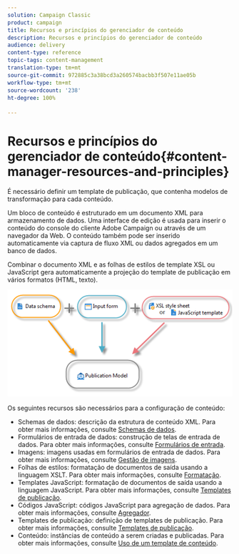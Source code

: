 ```yaml
---
solution: Campaign Classic
product: campaign
title: Recursos e princípios do gerenciador de conteúdo
description: Recursos e princípios do gerenciador de conteúdo
audience: delivery
content-type: reference
topic-tags: content-management
translation-type: tm+mt
source-git-commit: 972885c3a38bcd3a260574bacbb3f507e11ae05b
workflow-type: tm+mt
source-wordcount: '238'
ht-degree: 100%

---
```



# Recursos e princípios do gerenciador de conteúdo{#content-manager-resources-and-principles}

É necessário definir um template de publicação, que contenha modelos de transformação para cada conteúdo.

Um bloco de conteúdo é estruturado em um documento XML para armazenamento de dados. Uma interface de edição é usada para inserir o conteúdo do console do cliente Adobe Campaign ou através de um navegador da Web. O conteúdo também pode ser inserido automaticamente via captura de fluxo XML ou dados agregados em um banco de dados.

Combinar o documento XML e as folhas de estilos de template XSL ou JavaScript gera automaticamente a projeção do template de publicação em vários formatos (HTML, texto).

![](assets/d_ncs_content_process.png)

Os seguintes recursos são necessários para a configuração de conteúdo:

* Schemas de dados: descrição da estrutura de conteúdo XML. Para obter mais informações, consulte [Schemas de dados](../../delivery/using/data-schemas.md).
* Formulários de entrada de dados: construção de telas de entrada de dados. Para obter mais informações, consulte [Formulários de entrada](../../delivery/using/input-forms.md).
* Imagens: imagens usadas em formulários de entrada de dados. Para obter mais informações, consulte [Gestão de imagens](../../delivery/using/formatting.md#image-management).
* Folhas de estilos: formatação de documentos de saída usando a linguagem XSLT. Para obter mais informações, consulte [Formatação](../../delivery/using/formatting.md).
* Templates JavaScript: formatação de documentos de saída usando a linguagem JavaScript. Para obter mais informações, consulte [Templates de publicação](../../delivery/using/publication-templates.md).
* Códigos JavaScript: códigos JavaScript para agregação de dados. Para obter mais informações, consulte [Agregador](../../delivery/using/publication-templates.md#aggregator).
* Templates de publicação: definição de templates de publicação. Para obter mais informações, consulte [Templates de publicação](../../delivery/using/publication-templates.md).
* Conteúdo: instâncias de conteúdo a serem criadas e publicadas. Para obter mais informações, consulte [Uso de um template de conteúdo](../../delivery/using/using-a-content-template.md).
